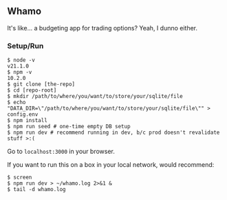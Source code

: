 ## Whamo

It's like... a budgeting app for trading options? Yeah, I dunno either.

### Setup/Run

```
$ node -v
v21.1.0
$ npm -v
10.2.0
$ git clone [the-repo]
$ cd [repo-root]
$ mkdir /path/to/where/you/want/to/store/your/sqlite/file
$ echo "DATA_DIR=\"/path/to/where/you/want/to/store/your/sqlite/file\"" > config.env
$ npm install
$ npm run seed # one-time empty DB setup
$ npm run dev # recommend running in dev, b/c prod doesn't revalidate stuff >:(
```

Go to `localhost:3000` in your browser.

If you want to run this on a box in your local network, would recommend:

```
$ screen
$ npm run dev > ~/whamo.log 2>&1 &
$ tail -d whamo.log
```
